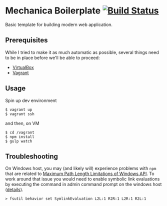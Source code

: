 # Mechanica Boilerplate [![Build Status][travis-image]][travis-url]

Basic template for building modern web application.

## Prerequisites

While I tried to make it as much automatic as possible, several things need to be in place before we'll be able to proceed:

- [VirtualBox](https://www.virtualbox.org/wiki/Downloads)
- [Vagrant](http://www.vagrantup.com/downloads.html)

## Usage

Spin up dev environment

    $ vagrant up
    $ vagrant ssh

and then, on VM

    $ cd /vagrant
    $ npm install
    $ gulp watch

## Troubleshooting
On Windows host, you may (and likely will) experience problems with `npm` that are related to [Maximum Path Length Limitations of Windows API](http://msdn.microsoft.com/en-us/library/aa365247%28VS.85%29.aspx#maxpath). To work around that issue you would need to enable symbolic link evaluations by executing the command in admin command prompt on the windows host ([details](http://stackoverflow.com/questions/229643/how-do-i-overcome-the-the-symbolic-link-cannot-be-followed-because-its-type-is)).

    > fsutil behavior set SymlinkEvaluation L2L:1 R2R:1 L2R:1 R2L:1


[travis-url]: https://travis-ci.org/mechanica/boilerplate
[travis-image]: https://travis-ci.org/mechanica/boilerplate.svg
